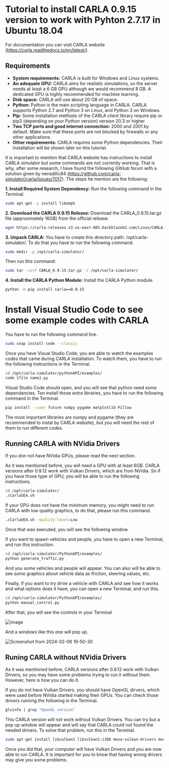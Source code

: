 # Tutorial to install CARLA 0.9.15 version to work with Pyhton 2.7.17 in Ubuntu 18.04

For documentation you can visit CARLA website (https://carla.readthedocs.io/en/latest/). 

## Requirements
- **System requirements:** CARLA is built for Windows and Linux systems.
- **An adequate GPU:** CARLA aims for realistic simulations, so the server needs at least a 6 GB GPU although we would recommend 8 GB. A dedicated GPU is highly recommended for machine learning.
- **Disk space:** CARLA will use about 20 GB of space.
- **Python:** Python is the main scripting language in CARLA. CARLA supports Python 2.7 and Python 3 on Linux, and Python 3 on Windows.
- **Pip:** Some installation methods of the CARLA client library require pip or pip3 (depending on your Python version) version 20.3 or higher.
- **Two TCP ports and good internet connection:** 2000 and 2001 by default. Make sure that these ports are not blocked by firewalls or any other applications.
- **Other requirements:** CARLA requires some Python dependencies. Their installation will be shown later on this tutorial.

It is important to mention that CARLA website has instructions to install CARLA simulator but some commands are not currently working. That is why, after some research, I have found the following GitHub forum with a solution given by nenadilic84 (https://github.com/carla-simulator/carla/issues/7017). The steps he mention are the following:

**1. Install Required System Dependency:** Run the following command in the Terminal.
```bash
sudo apt-get -y install libomp5
```
**2. Download the CARLA 0.9.15 Release:** Download the CARLA_0.9.15.tar.gz file (approximately 16GB) from the official release.
```bash
wget https://carla-releases.s3.us-east-005.backblazeb2.com/Linux/CARLA_0.9.15.tar.gz
```
**3. Unpack CARLA:** You have to create this directory path: /opt/carla-simulator/. To do that you have to run the following command.
```bash
sudo mkdir -p /opt/carla-simulator/
```
Then run this command:
```bash
sudo tar -xzvf CARLA_0.9.15.tar.gz -C /opt/carla-simulator/
```
**4. Install the CARLA Python Module:** Install the CARLA Python module.
```bash
python -m pip install carla==0.9.15
```
# Install Visual Studio Code to see some example codes with CARLA
You have to run the following command line.
```bash
sudo snap install code --classic
```
Once you have Visual Studio Code, you are able to watch the examples codes that came during CARLA installation. To watch them, you have to run the following instructions in the Terminal.

```bash
cd /opt/carla-simulator/pythonAPI/examples/
code {file name}.py
```

Visual Studio Code should open, and you will see that python need some dependancies. Ton install those extra libraries, you have to run the following command in the Terminal.

```bash
pip install --user future numpy pygame matplotlib Pillow
```
The most important libraries are numpy and pygame (they are recommended to instal by CARLA website), but you will need the rest of them to run different codes. 

## Running CARLA with NVidia Drivers

If you don not have NVidia GPUs, please read the next section. 

As it was mentioned before, you will need a GPU with at least 6GB. CARLA versions after 0.9.12 work with Vulkan Drivers, which are from NVidia. So if you have those type of GPU, you will be able to run the following instructions.

```bash
cd /opt/carla-simulator/
./CarlaUE4.sh
```

If your GPU does not have the minimum memory, you might need to run CARLA with low quality graphics, to do that, please run this command.

```bash
./CarlaUE4.sh -quality-level=Low
```
Once that was executed, you will see the following window.



If you want to spawn vehicles and people, you have to open a new Terminal, and run this instruction.

```bash
cd /opt/carla-simulator/PythonAPI/examples/
python generate_traffic.py
```

And you some vehicles and people will appear. You can also will be able to see some graphics about vehicle data as friction, steering values, etc. 



Finally, if you want to try drive a vehicle with CARLA and see how it works and what options does it have, you can open a new Terminal, and run this.

```bash
cd /opt/carla-simulator/PythonAPI/examples/
python manual_control.py
```
After that, you will see the controls in your Terminal

![image](https://github.com/0123gabriel/Ubuntu_ROS_Tutorial/assets/108648272/6d776da1-6bbc-4174-af0b-3d7079a45137)

And a windows like this one will pop up. 

![Screenshot from 2024-02-06 19-50-30](https://github.com/0123gabriel/Ubuntu_ROS_Tutorial/assets/108648272/6a6028dc-941b-4e09-a237-f3be64ece37a)

## Runing CARLA without NVidia Drivers

As it was mentioned before, CARLA versions after 0.9.12 work with Vulkan Drivers, so you may have some problems trying to run it without them. However, here is how you can do it. 

If you do not have Vulkan Drivers, you should have OpenGL dirvers, which were used before NVidia started making their GPUs. You can check those drivers running the following in the Terminal. 

```bash
glxinfo | grep "OpenGL version"
```

This CARLA version will not work without Vulkan Drivers. You can try but a pop up window will appear and will say that CARLA could not found the needed drivers. To solve that problem, run this in the Terminal. 

```bash
sudo apt-get install libvulkan1 libvulkan1:i386 mesa-vulkan-drivers mesa-vulkan-drivers:i386
```

Once you did that, your computer will have Vulkan Drivers and you are now able to run CARLA. It is important for you to know that having wrong drivers may give you some problems. 


